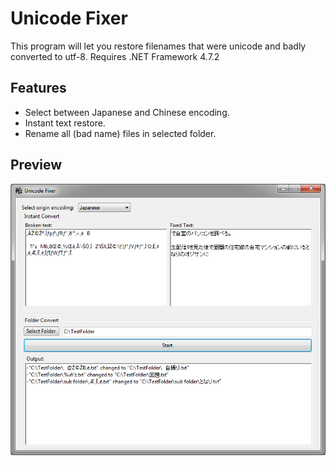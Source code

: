 # Unicode Fixer
This program will let you restore filenames that were unicode and badly converted to utf-8.
Requires .NET Framework 4.7.2

## Features

- Select between Japanese and Chinese encoding.
- Instant text restore.
- Rename all (bad name) files in selected folder.

## Preview

![](Sample.png)

